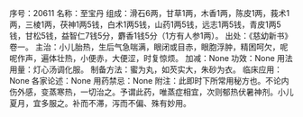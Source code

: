 序号：20611
名称：至宝丹
组成：滑石6两，甘草1两，木香1两，陈皮1两，莪术1两，三棱1两，茯神1两5钱，白术1两5钱，山药1两5钱，远志1两5钱，青皮1两5钱，甘松5钱，益智仁7钱5分，麝香1钱5分（1方有人参1两）。
出处：《慈幼新书》卷一。
主治：小儿胎热，生后气急喘满，眼闭或目赤，眼胞浮肿，精困呵欠，呢呢作声，遍体壮热，小便赤，大便涩，时复惊烦。
加减：None
功效：None
用法用量：灯心汤调化服。
制备方法：蜜为丸，如芡实大，朱砂为衣。
临床应用：None
各家论述：None
用药禁忌：None
附注：此即时下所常用秘方也。不论内伤外感，变蒸寒热，一切治之。予谓此药，唯蒸症相宜，次则郁热伏暑神剂。小儿夏月，宜多服之。补而不滞，泻而不偏、殊有妙用。
